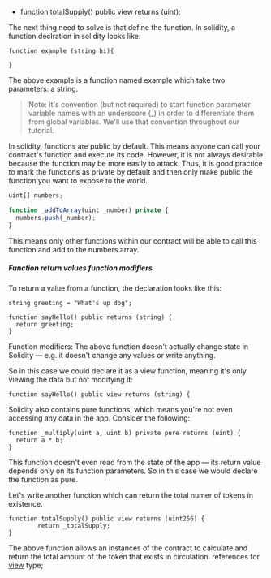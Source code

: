 *	function totalSupply() public view returns (uint);

The next thing need to solve is that define the function. In solidity, a function declration in solidity looks like:

```javascripts
function example (string hi){

}
```
The above example is a function named example which take two parameters: a string.

>Note: It's convention (but not required) to start function parameter variable names with an underscore (_) in order to differentiate them from global variables. We'll use that convention throughout our tutorial.

In solidity, functions are public by default. This means anyone can call your contract's function and execute its code. However, it is not always desirable because the function may be more easily to attack. Thus, it is good practice to mark the functions as private by default and then only make public the function you want to expose to the world.

```javascript
uint[] numbers;

function _addToArray(uint _number) private {
  numbers.push(_number);
}

```
This means only other functions within our contract will be able to call this function and add to the numbers array.

##### Function return values function modifiers
To return a value from a function, the declaration looks like this:

```javascripts
string greeting = "What's up dog";

function sayHello() public returns (string) {
  return greeting;
}

```
Function modifiers:
The above function doesn't actually change state in Solidity — e.g. it doesn't change any values or write anything.

So in this case we could declare it as a view function, meaning it's only viewing the data but not modifying it:
```javascripts
function sayHello() public view returns (string) {
```
Solidity also contains pure functions, which means you're not even accessing any data in the app. Consider the following:

```javascripts
function _multiply(uint a, uint b) private pure returns (uint) {
  return a * b;
}
```
This function doesn't even read from the state of the app — its return value depends only on its function parameters. So in this case we would declare the function as pure.


Let's write another function which can return the total numer of tokens in existence.


```javascripts
function totalSupply() public view returns (uint256) {
        return _totalSupply;
}
```
The above function allows an instances of the contract to calculate and return the total amount of the token that exists in circulation.
references for [view](https://ethereum.stackexchange.com/questions/28898/when-to-use-view-and-pure-in-place-of-constant/28900) type;

